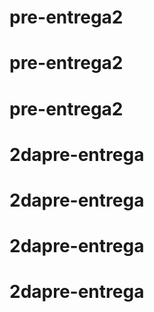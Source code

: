 # pre-entrega2
# pre-entrega2
# pre-entrega2
# 2dapre-entrega
# 2dapre-entrega
# 2dapre-entrega
# 2dapre-entrega
